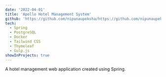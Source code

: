 ```yaml
---
date: '2022-04-01'
title: 'Apollo Hotel Management System'
github: 'https://github.com/nipunaupeksha/https://github.com/nipunaupeksha/apollo-hotel-management-system'
tech:
  - Spring
  - PostgreSQL
  - Docker
  - Tailwind CSS
  - Thymeleaf
  - Gulp.js
showInProjects: true
---
```


A hotel management web application created using Spring.
